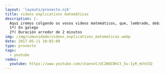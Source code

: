 ```yaml
---
layout: 'layouts/proxecto.njk'
title: videos explicativos matemáticas
description: |-
  Aquí iremos colgando os vosos videos matemáticos, que, lembrade, debían cumprir dúas condicións:
  1ª) En galego
  2ª) Duración arredor de 2 minutos
img: /img/comunidade/videos_explicativos_matematicas.webp
date: 2017-05-11 10:02:09
type: proxecto
tags:
  - youtube
redes:
  youtube: https://www.youtube.com/channel/UCZWQCNhCt_5u-IyR_mVnVIQ
---
```

